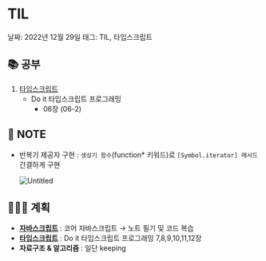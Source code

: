 # TIL

날짜: 2022년 12월 29일
태그: TIL, 타입스크립트

## 📚 공부

1. [타입스크립트](https://www.notion.so/Study-5ec41f9c011e4cec8becd44d37652964) 
    - Do it 타입스크립트 프로그래밍
        - 06장 (06-2)

## 📝 **NOTE**

- 반복기 제공자 구현 : `생성기 함수`(function* 키워드)로 `[Symbol.iterator] 메서드` 간결하게 구현
    
    ![Untitled](TIL%2000c44de08cef491d93f1bbc4f3d9eae2/Untitled.png)
    

## 👩🏻‍💻 계획

- **[자바스크립트](https://www.notion.so/Study-5ec41f9c011e4cec8becd44d37652964)**  : 코어 자바스크립트 → 노트 필기 및 코드 복습
- **[타입스크립트](https://www.notion.so/Study-5ec41f9c011e4cec8becd44d37652964)**  : Do it 타입스크립트 프로그래밍 7,8,9,10,11,12장
- **자료구조 & 알고리즘** : 일단 keeping